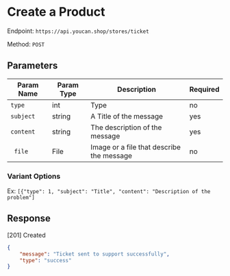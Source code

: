 # Create a Product

Endpoint: `https://api.youcan.shop/stores/ticket`

Method: `POST`

## Parameters

| Param Name | Param Type | Description                               | Required |
|------------|------------|-------------------------------------------|----------|
| `type`     | int        | Type                                      | no       |
| `subject`  | string     | A Title of the message                    | yes      |
| `content`  | string     | The description of the message            | yes      |
| ` file`    | File       | Image or a file that describe the message | no       |

<a name="variant_options"></a>
### Variant Options

Ex: `[{"type": 1, "subject": "Title", "content": "Description of the problem"]`

## Response

[201] Created

```json
{
    "message": "Ticket sent to support successfully",
    "type": "success"
}
```
